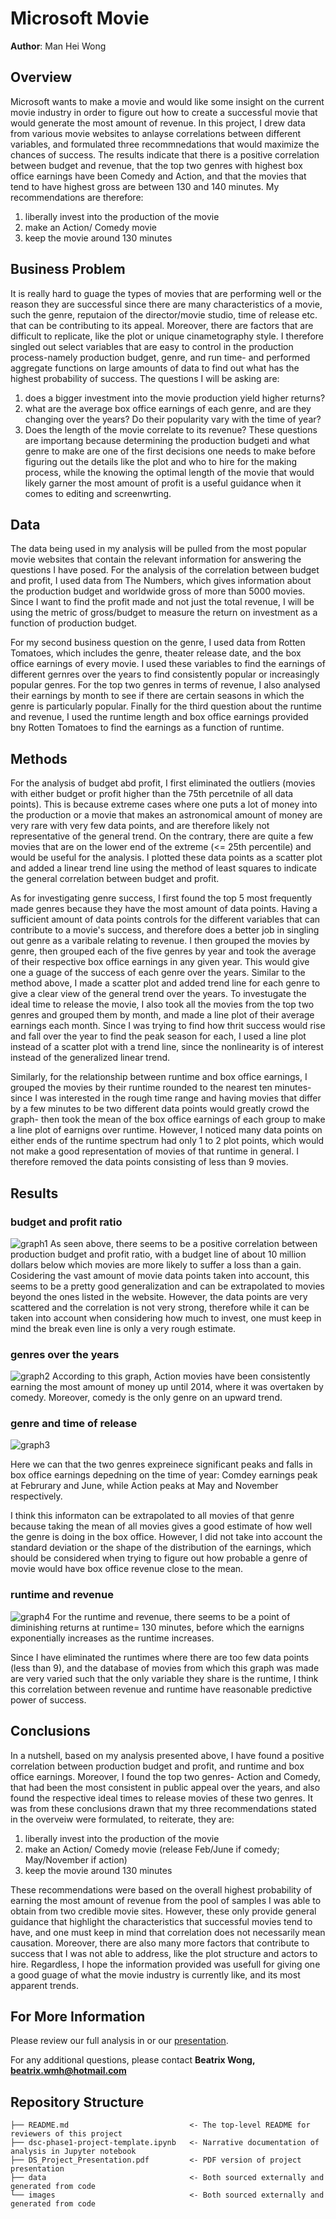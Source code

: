 # Microsoft Movie
**Author**: Man Hei Wong
## Overview
Microsoft wants to make a movie and would like some insight on the current movie industry in order to figure out how to create a successful movie that would generate the most amount of revenue. In this project, I drew data from various movie websites to anlayse correlations between different variables, and formulated three recommnedations that would maximize the chances of success. The results indicate that there is a positive correlation between budget and revenue, that the top two genres with highest box office earnings have been Comedy and Action, and that the movies that tend to have highest gross are between 130 and 140 minutes. My recommendations are therefore: 
1. liberally invest into the production of the movie
2. make an Action/ Comedy movie
3. keep the movie around 130 minutes
## Business Problem
It is really hard to guage the types of movies that are performing well or the reason they are successful since there are many characteristics of a movie, such the genre, reputaion of the director/movie studio, time of release etc. that can be contributing to its appeal. Moreover, there are factors that are difficult to replicate, like the plot or unique cinametography style. I therefore singled out select variables that are easy to control in the production process-namely production budget, genre, and run time- and performed aggregate functions on large amounts of data to find out what has the highest probability of success.
The questions I will be asking are:
1. does a bigger investment into the movie production yield higher returns?
2. what are the average box office earnings of each genre, and are they changing over the years? Do their popularity vary with the time of year?
3. Does the length of the movie correlate to its revenue?
These questions are importang because determining the production budgeti and what genre to make are one of the first decisions one needs to make before figuring out the details like the plot and who to hire for the making process, while the knowing the optimal length of the movie that would likely garner the most amount of profit is a useful guidance when it comes to editing and screenwrting.

## Data
The data being used in my analysis will be pulled from the most popular movie websites that contain the relevant information for answering the questions I have posed. For the analysis of the correlation between budget and profit, I used data from The Numbers, which gives information about the production budget and worldwide gross of more than 5000 movies. Since I want to find the profit made and not just the total revenue, I will be using the metric of gross/budget to measure the return on investment as a function of production budget.

For my second business question on the genre, I used data from Rotten Tomatoes, which includes the genre, theater release date, and the box office earnings of every movie. I used these variables to find the earnings of different gernres over the years to find consistently popular or increasingly popular genres. For the top two genres in terms of revenue, I also analysed their earnings by month to see if there are certain seasons in which the genre is particularly popular.
Finally for the third question about the runtime and revenue, I used the runtime length and box office earnings provided bny Rotten Tomatoes to find the earnings as a function of runtime.

## Methods
For the analysis of budget abd profit, I first eliminated the outliers (movies with either budget or profit higher than the 75th percetnile of all data points). This is because extreme cases where one puts a lot of money into the production or a movie that makes an astronomical amount of money are very rare with very few data points, and are therefore likely not representative of the general trend. On the contrary, there are quite a few movies that are on the lower end of the extreme (<= 25th percentile) and would be useful for the analysis. I plotted these data points as a scatter plot and added a linear trend line using the method of least squares to indicate the general correlation between budget and profit. 

As for investigating genre success, I first found the top 5 most frequently made genres because they have the most amount of data points. Having a sufficient amount of data points controls for the different variables that can contribute to a movie's success, and therefore does a better job in singling out genre as a varibale relating to revenue. I then grouped the movies by genre, then grouped each of the five genres by year and took the average of their respective box office earnings in any given year. This would give one a guage of the success of each genre over the years. Similar to the method above, I made a scatter plot and added trend line for each genre to give a clear view of the general trend over the years. To investugate the ideal time to release the movie, I also took all the movies from the top two genres and grouped them by month, and made a line plot of their average earnings each month. Since I was trying to find how thrit success would rise and fall over the year to find the peak season for each, I used a line plot instead of a scatter plot with a trend line, since the nonlinearity is of interest instead of the generalized linear trend.

Similarly, for the relationship between runtime and box office earnings, I grouped the movies by their runtime rounded to the nearest ten minutes- since I was interested in the rough time range and having movies that differ by a few minutes to be two different data points would greatly crowd the graph- then took the mean of the box office earnings of each group to make a line plot of earnigns over runtime. However, I noticed many data points on either ends of the runtime spectrum had only 1 to 2 plot points, which would not make a good representation of movies of that runtime in general. I therefore removed the data points consisting of less than 9 movies.

## Results
### budget and profit ratio
![graph1](viz1.png)
As seen above, there seems to be a positive correlation between production budget and profit ratio, with a budget line of about 10 million dollars below which movies are more likely to suffer a loss than a gain. 
Cosidering the vast amount of movie data points taken into account, this seems to be a pretty good generalization and can be extrapolated to movies beyond the ones listed in the website. However, the data points are very scattered and the correlation is not very strong, therefore while it can be taken into account when considering how much to invest, one must keep in mind the break even line is only a very rough estimate. 
### genres over the years
![graph2](viz2-1.png)
According to this graph, Action movies have been consistently earning the most amount of money up until 2014, where it was overtaken by comedy. Moreover, comedy is the only genre on an upward trend.
### genre and time of release
![graph3](viz2-2.png)

Here we can that the two genres expreinece significant peaks and falls in box office earnings depedning on the time of year: Comdey earnings peak at Februrary and June, while Action peaks at May and November respectively.

I think this informaton can be extrapolated to all movies of that genre because taking the mean of all movies gives a good estimate of how well the genre is doing in the box office. However, I did not take into account the standard deviation or the shape of the distribution of the earnings, which should be considered when trying to figure out how probable a genre of movie would have box office revenue close to the mean. 

### runtime and revenue
![graph4](viz3.png)
For the runtime and revenue, there seems to be a point of diminishing returns at runtime= 130 minutes, before which the earnigns exponentially increases as the runtime increases.

Since I have eliminated the runtimes where there are too few data points (less than 9), and the database of movies from which this graph was made are very varied such that the only variable they share is the runtime, I think this correlation between revenue and runtime have reasonable predictive power of success.
## Conclusions
In a nutshell, based on my analysis presented above, I have found a positive correlation between production budget and profit, and runtime and box office earnings. Moreover, I found the top two genres- Action and Comedy, that had been the most consistent in public appeal over the years, and also found the respective ideal times to release movies of these two genres. It was from these conclusions drawn that my three recommendations stated in the overveiw were formulated, to reiterate, they are: 
1. liberally invest into the production of the movie
2. make an Action/ Comedy movie (release Feb/June if comedy; May/November if action)
3. keep the movie around 130 minutes

These recommendations were based on the overall highest probability of earning the most amount of revenue from the pool of samples I was able to obtain from two credible movie sites. However, these only provide general guidance that highlight the characteristics that successful movies tend to have, and one must keep in mind that correlation does not necessarily mean causation. Moreover, there are also many more factors that contribute to success that I was not able to address, like the plot structure and actors to hire. Regardless, I hope the information provided was usefull for giving one a good guage of what the movie industry is currently like, and its most apparent trends.

## For More Information

Please review our full analysis in [](./dsc-phase1-project-template.ipynb) or our [presentation](./DS_Project_Presentation.pdf).

For any additional questions, please contact **Beatrix Wong, beatrix.wmh@hotmail.com**

## Repository Structure
```
├── README.md                           <- The top-level README for reviewers of this project
├── dsc-phase1-project-template.ipynb   <- Narrative documentation of analysis in Jupyter notebook
├── DS_Project_Presentation.pdf         <- PDF version of project presentation
├── data                                <- Both sourced externally and generated from code
└── images                              <- Both sourced externally and generated from code
```
